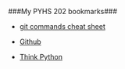 ###My PYHS 202 bookmarks###

* [git commands cheat sheet][1]

* [Github][2]

* [Think Python][3]


   [1]: http://cheat.errtheblog.com/s/git
   [2]: https://github.com/
   [3]: http://www.greenteapress.com/thinkpython/
